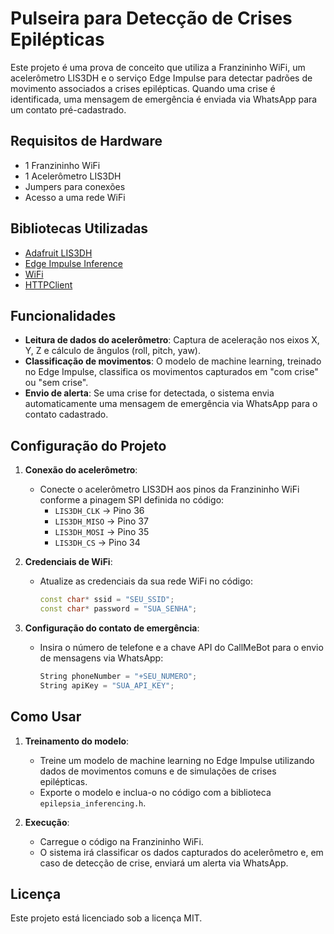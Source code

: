 

# Pulseira para Detecção de Crises Epilépticas

Este projeto é uma prova de conceito que utiliza a Franzininho WiFi, um acelerômetro LIS3DH e o serviço Edge Impulse para detectar padrões de movimento associados a crises epilépticas. Quando uma crise é identificada, uma mensagem de emergência é enviada via WhatsApp para um contato pré-cadastrado.

## Requisitos de Hardware
- 1 Franzininho WiFi
- 1 Acelerômetro LIS3DH
- Jumpers para conexões
- Acesso a uma rede WiFi

## Bibliotecas Utilizadas
- [Adafruit LIS3DH](https://github.com/adafruit/Adafruit_LIS3DH)
- [Edge Impulse Inference](https://github.com/edgeimpulse/example-standalone-inferencing)
- [WiFi](https://www.arduino.cc/en/Reference/WiFi)
- [HTTPClient](https://www.arduino.cc/en/Reference/HTTPClient)

## Funcionalidades
- **Leitura de dados do acelerômetro**: Captura de aceleração nos eixos X, Y, Z e cálculo de ângulos (roll, pitch, yaw).
- **Classificação de movimentos**: O modelo de machine learning, treinado no Edge Impulse, classifica os movimentos capturados em "com crise" ou "sem crise".
- **Envio de alerta**: Se uma crise for detectada, o sistema envia automaticamente uma mensagem de emergência via WhatsApp para o contato cadastrado.

## Configuração do Projeto

1. **Conexão do acelerômetro**:
   - Conecte o acelerômetro LIS3DH aos pinos da Franzininho WiFi conforme a pinagem SPI definida no código:
     - `LIS3DH_CLK` → Pino 36
     - `LIS3DH_MISO` → Pino 37
     - `LIS3DH_MOSI` → Pino 35
     - `LIS3DH_CS` → Pino 34

2. **Credenciais de WiFi**:
   - Atualize as credenciais da sua rede WiFi no código:
     ```cpp
     const char* ssid = "SEU_SSID";
     const char* password = "SUA_SENHA";
     ```

3. **Configuração do contato de emergência**:
   - Insira o número de telefone e a chave API do CallMeBot para o envio de mensagens via WhatsApp:
     ```cpp
     String phoneNumber = "+SEU_NUMERO";
     String apiKey = "SUA_API_KEY";
     ```

## Como Usar

1. **Treinamento do modelo**:
   - Treine um modelo de machine learning no Edge Impulse utilizando dados de movimentos comuns e de simulações de crises epilépticas.
   - Exporte o modelo e inclua-o no código com a biblioteca `epilepsia_inferencing.h`.

2. **Execução**:
   - Carregue o código na Franzininho WiFi.
   - O sistema irá classificar os dados capturados do acelerômetro e, em caso de detecção de crise, enviará um alerta via WhatsApp.

## Licença
Este projeto está licenciado sob a licença MIT.


